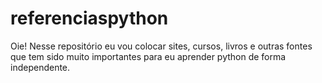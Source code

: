 # referenciaspython
Oie! Nesse repositório eu vou colocar sites, cursos, livros e outras fontes que tem sido muito importantes para eu aprender python de forma independente.
